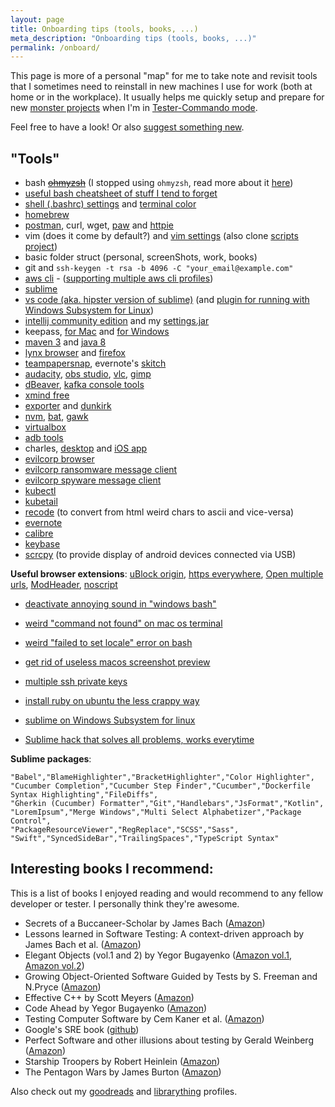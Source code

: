 ```yaml
---
layout: page
title: Onboarding tips (tools, books, ...)
meta_description: "Onboarding tips (tools, books, ...)"
permalink: /onboard/
---
```



This page is more of a personal "map" for me to take note and revisit tools that I sometimes need to reinstall in new machines I use for work (both at home or in the workplace). It usually helps me quickly setup and prepare for new [monster projects](https://raid-software-testing.com/) when I'm in [Tester-Commando mode](https://raid-software-testing.com/).

Feel free to have a look! Or also [suggest something new](https://github.com/filfreire/filfreire.github.io).

## "Tools"

- bash ~~[ohmyzsh](https://github.com/robbyrussell/oh-my-zsh)~~ (I stopped using `ohmyzsh`, read more about it [here](/posts/ohmyslowzsh))
- [useful bash cheatsheet of stuff I tend to forget](https://github.com/rstacruz/cheatsheets/blob/master/bash.md)
- [shell (.bashrc) settings](https://github.com/filfreire/scripts/blob/master/dotrc) and [terminal color](https://github.com/filfreire/scripts/blob/master/spacegray_eighties_macOs.terminal)
- [homebrew](https://brew.sh/)
- [postman](https://www.getpostman.com/), curl, wget, [paw](https://paw.cloud/) and [httpie](https://httpie.org/)
- vim (does it come by default?) and [vim settings](https://github.com/filfreire/scripts/blob/master/.vimrc) (also clone [scripts project](https://github.com/filfreire/scripts))
- basic folder struct (personal, screenShots, work, books)
- git and `ssh-keygen -t rsa -b 4096 -C "your_email@example.com"`
- [aws cli](https://aws.amazon.com/cli/) - ([supporting multiple aws cli profiles](https://stackoverflow.com/a/34246053/7468990))
- [sublime](https://www.sublimetext.com/)
- [vs code (aka. hipster version of sublime)](https://code.visualstudio.com/) (and [plugin for running with Windows Subsystem for Linux](https://code.visualstudio.com/docs/remote/wsl))
- [intellij community edition](https://www.jetbrains.com/idea/) and my [settings.jar](/assets/settings.jar)
- keepass, [for Mac](https://www.keepassx.org/) and [for Windows](https://keepass.info/)
- [maven 3](https://stackoverflow.com/questions/8826881/maven-install-on-mac-os-x) and [java 8](https://stackoverflow.com/questions/24342886/how-to-install-java-8-on-mac)
- [lynx browser](https://lynx.browser.org/) and [firefox](https://www.mozilla.org/pt-PT/firefox/new/)
- [teampapersnap](https://teampaper.me/snap/), evernote's [skitch](https://evernote.com/intl/pt/products/skitch)
- [audacity](https://www.audacityteam.org/), [obs studio](https://obsproject.com/), [vlc](https://www.videolan.org/vlc/), [gimp](https://www.gimp.org/downloads/)
- [dBeaver](https://dbeaver.io/download/), [kafka console tools](https://kafka.apache.org/quickstart)
- [xmind free](https://www.xmind.net/download/xmind8/)
- [exporter](https://itunes.apple.com/us/app/exporter/id1099120373?mt=12) and [dunkirk](https://github.com/filfreire/dunkirk)
- [nvm](https://github.com/creationix/nvm), [bat](https://github.com/sharkdp/bat), [gawk](https://www.gnu.org/software/gawk/)
- [virtualbox](https://www.virtualbox.org/)
- [adb tools](https://stackoverflow.com/a/28208121/7468990)
- charles, [desktop](https://www.charlesproxy.com/) and [iOS app](https://itunes.apple.com/us/app/charles-proxy/id1134218562)
- [evilcorp browser](https://www.google.com/chrome/)
- [evilcorp ransomware message client](https://slack.com/)
- [evilcorp spyware message client](https://www.skype.com/en/)
- [kubectl](https://kubernetes.io/docs/tasks/tools/install-kubectl/#install-with-homebrew-on-macos)
- [kubetail](https://github.com/johanhaleby/kubetail)
- [recode](https://github.com/pinard/Recode) (to convert from html weird chars to ascii and vice-versa)
- [evernote](https://evernote.com/download/)
- [calibre](https://calibre-ebook.com/)
- [keybase](https://keybase.io/)
- [scrcpy](https://github.com/Genymobile/scrcpy) (to provide display of android devices connected via USB)

**Useful browser extensions**: [uBlock origin](https://github.com/gorhill/uBlock), [https everywhere](https://www.eff.org/https-everywhere), [Open multiple urls](https://chrome.google.com/webstore/detail/open-multiple-urls/oifijhaokejakekmnjmphonojcfkpbbh?hl=en), [ModHeader](https://chrome.google.com/webstore/detail/modheader/idgpnmonknjnojddfkpgkljpfnnfcklj), [noscript](https://noscript.net/)

- [deactivate annoying sound in "windows bash"](https://stackoverflow.com/a/39688603/7468990)

- [weird "command not found" on mac os terminal](https://superuser.com/questions/78245/how-to-disable-the-option-space-key-combination-for-non-breaking-spaces)

- [weird "failed to set locale" error on bash](https://stackoverflow.com/a/56743150/7468990)

- [get rid of useless macos screenshot preview](https://www.macobserver.com/tips/quick-tip/macos-mojave-screenshot/)

- [multiple ssh private keys](https://stackoverflow.com/a/2419609)

- [install ruby on ubuntu the less crappy way](https://stackoverflow.com/a/37956249/7468990)

- [sublime on Windows Subsystem for linux](https://nickjanetakis.com/blog/using-wsl-and-mobaxterm-to-create-a-linux-dev-environment-on-windows)

- [Sublime hack that solves all problems, works everytime](https://stackoverflow.com/a/45437984/7468990)

**Sublime packages**:
```
"Babel","BlameHighlighter","BracketHighlighter","Color Highlighter",
"Cucumber Completion","Cucumber Step Finder","Cucumber","Dockerfile Syntax Highlighting","FileDiffs",
"Gherkin (Cucumber) Formatter","Git","Handlebars","JsFormat","Kotlin",
"LoremIpsum","Merge Windows","Multi Select Alphabetizer","Package Control",
"PackageResourceViewer","RegReplace","SCSS","Sass",
"Swift","SyncedSideBar","TrailingSpaces","TypeScript Syntax"
```

## Interesting books I recommend:

This is a list of books I enjoyed reading and would recommend to any fellow developer or tester. I personally think they're awesome.

- Secrets of a Buccaneer-Scholar by James Bach ([Amazon](https://www.amazon.co.uk/dp/1847375359/))
- Lessons learned in Software Testing: A context-driven approach by James Bach et al. ([Amazon](http://amzn.eu/4DDoHIh))
- Elegant Objects (vol.1 and 2) by Yegor Bugayenko ([Amazon vol.1](http://amzn.eu/6QIDf9c), [Amazon vol.2](http://amzn.eu/c4U3YKK))
- Growing Object-Oriented Software Guided by Tests by S. Freeman and  N.Pryce ([Amazon](http://amzn.eu/amnWxaY))
- Effective C++ by Scott Meyers ([Amazon](http://amzn.eu/2hIIjY3))
- Code Ahead by Yegor Bugayenko ([Amazon](https://www.amazon.com/dp/1982063742))
- Testing Computer Software by Cem Kaner et al. ([Amazon](https://www.amazon.com/dp/0471358460/))
- Google's SRE book ([github](https://github.com/captn3m0/google-sre-ebook))
- Perfect Software and other illusions about testing by Gerald Weinberg ([Amazon](https://www.amazon.com/dp/B004J4VVE2/))
- Starship Troopers by Robert Heinlein ([Amazon](https://www.amazon.com/dp/0441783589/))
- The Pentagon Wars by James Burton ([Amazon](https://www.amazon.com/dp/1612516009/))

Also check out my <a href="https://www.goodreads.com/user/show/72814465-filipe-freire">goodreads</a> and <a href="https://www.librarything.com/profile/filfreire">librarything</a> profiles.
